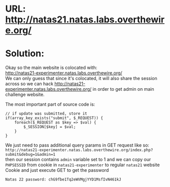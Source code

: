 # URL: http://natas21.natas.labs.overthewire.org/

# Solution:

Okay so the main website is colocated with:  
http://natas21-experimenter.natas.labs.overthewire.org/  
We can only guess that since it's colocated, it will also share the session across so we can hack http://natas21-experimenter.natas.labs.overthewire.org/ in order to get admin on main challenge website.

The most important part of source code is:

```
// if update was submitted, store it
if(array_key_exists("submit", $_REQUEST)) {
    foreach($_REQUEST as $key => $val) {
        $_SESSION[$key] = $val;
    }
}
```

We just need to pass additional query params in GET request like so:  
`http://natas21-experimenter.natas.labs.overthewire.org/index.php?submit&debug=1&admin=1`  
then our session contains `admin` variable set to 1 and we can copy our `PHPSESSID` from cookie in `natas21-experimenter` to regular `natas21` website Cookie and just execute GET to get the password

`Natas 22 password: chG9fbe1Tq2eWVMgjYYD1MsfIvN461kJ`
